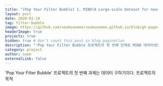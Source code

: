 ```yaml
---
title: "[Pop Your Filter Bubble] 1. MIND(A Large-scale Dataset for news recommendation) 살펴보기"
layout: post
date: 2020-01-10 
tag: filter-bubble
image: https://github.com/soomsoomee/soomsoomee.github.io/blob/gh-pages/assets/images/project/filter_bubble/bubble.jpeg
headerImage: true
projects: true
hidden: true # don't count this post in blog pagination
description: "'Pop Your Filter Bubble 프로젝트의 첫 번째 단계로 MIND 데이터셋을 살펴본다. 프로젝트에 사용할만할 데이터일까?"
category: project
author: soom
externalLink: false
---
```


'Pop Your Filter Bubble' 프로젝트의 첫 번째 과제는 데이터 구하기이다. 
프로젝트의 목적
